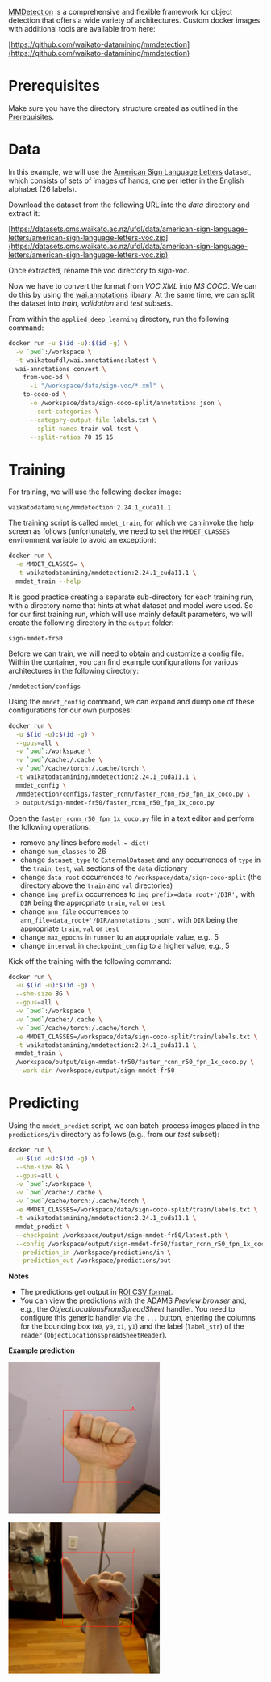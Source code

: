 [MMDetection](https://github.com/open-mmlab/mmdetection) is a comprehensive and flexible
framework for object detection that offers a wide variety of architectures. Custom docker
images with additional tools are available from here:

[https://github.com/waikato-datamining/mmdetection](https://github.com/waikato-datamining/mmdetection)


# Prerequisites
Make sure you have the directory structure created as outlined in the [Prerequisites](../prerequisites.md).


# Data

In this example, we will use the [American Sign Language Letters](https://datasets.cms.waikato.ac.nz/ufdl/american-sign-language-letters/)
dataset, which consists of sets of images of hands, one per letter in the English alphabet (26 labels).

Download the dataset from the following URL into the *data* directory and extract it:

[https://datasets.cms.waikato.ac.nz/ufdl/data/american-sign-language-letters/american-sign-language-letters-voc.zip](https://datasets.cms.waikato.ac.nz/ufdl/data/american-sign-language-letters/american-sign-language-letters-voc.zip)

Once extracted, rename the *voc* directory to *sign-voc*.

Now we have to convert the format from *VOC XML* into *MS COCO*. We can do this by using the 
[wai.annotations](https://github.com/waikato-ufdl/wai-annotations) library. 
At the same time, we can split the dataset into *train*, *validation* and *test* subsets.

From within the `applied_deep_learning` directory, run the following command:

```bash
docker run -u $(id -u):$(id -g) \
  -v `pwd`:/workspace \
  -t waikatoufdl/wai.annotations:latest \
  wai-annotations convert \
    from-voc-od \
      -i "/workspace/data/sign-voc/*.xml" \
    to-coco-od \
      -o /workspace/data/sign-coco-split/annotations.json \
      --sort-categories \
      --category-output-file labels.txt \
      --split-names train val test \
      --split-ratios 70 15 15
```


# Training

For training, we will use the following docker image:

```
waikatodatamining/mmdetection:2.24.1_cuda11.1
```

The training script is called `mmdet_train`, for which we can invoke the help screen as follows
(unfortunately, we need to set the `MMDET_CLASSES` environment variable to avoid an exception):

```bash
docker run \
  -e MMDET_CLASSES= \
  -t waikatodatamining/mmdetection:2.24.1_cuda11.1 \
  mmdet_train --help 
```

It is good practice creating a separate sub-directory for each training run, with a directory name that hints at
what dataset and model were used. So for our first training run, which will use mainly default parameters, we will 
create the following directory in the `output` folder:

```
sign-mmdet-fr50
```

Before we can train, we will need to obtain and customize a config file. Within the container,
you can find example configurations for various architectures in the following directory:

```
/mmdetection/configs
```

Using the `mmdet_config` command, we can expand and dump one of these configurations for our
own purposes:

```bash
docker run \
  -u $(id -u):$(id -g) \
  --gpus=all \
  -v `pwd`:/workspace \
  -v `pwd`/cache:/.cache \
  -v `pwd`/cache/torch:/.cache/torch \
  -t waikatodatamining/mmdetection:2.24.1_cuda11.1 \
  mmdet_config \
  /mmdetection/configs/faster_rcnn/faster_rcnn_r50_fpn_1x_coco.py \
  > output/sign-mmdet-fr50/faster_rcnn_r50_fpn_1x_coco.py
```

Open the `faster_rcnn_r50_fpn_1x_coco.py` file in a text editor and perform the following operations:

* remove any lines before `model = dict(`
* change `num_classes` to 26
* change `dataset_type` to `ExternalDataset` and any occurrences of `type` in the `train`, `test`, `val` sections of the `data` dictionary
* change `data_root` occurrences to `/workspace/data/sign-coco-split` (the directory above the `train` and `val` directories)
* change `img_prefix` occurrences to `img_prefix=data_root+'/DIR',` with `DIR` being the appropriate `train`, `val` or `test`
* change `ann_file` occurrences to `ann_file=data_root+'/DIR/annotations.json',` with `DIR` being the appropriate `train`, `val` or `test`
* change `max_epochs` in `runner` to an appropriate value, e.g., 5
* change `interval` in `checkpoint_config` to a higher value, e.g., 5


Kick off the training with the following command:

```bash
docker run \
  -u $(id -u):$(id -g) \
  --shm-size 8G \
  --gpus=all \
  -v `pwd`:/workspace \
  -v `pwd`/cache:/.cache \
  -v `pwd`/cache/torch:/.cache/torch \
  -e MMDET_CLASSES=/workspace/data/sign-coco-split/train/labels.txt \
  -t waikatodatamining/mmdetection:2.24.1_cuda11.1 \
  mmdet_train \
  /workspace/output/sign-mmdet-fr50/faster_rcnn_r50_fpn_1x_coco.py \
  --work-dir /workspace/output/sign-mmdet-fr50
```


# Predicting

Using the `mmdet_predict` script, we can batch-process images placed in the `predictions/in` directory
as follows (e.g., from our *test* subset): 

```bash
docker run \
  -u $(id -u):$(id -g) \
  --shm-size 8G \
  --gpus=all \
  -v `pwd`:/workspace \
  -v `pwd`/cache:/.cache \
  -v `pwd`/cache/torch:/.cache/torch \
  -e MMDET_CLASSES=/workspace/data/sign-coco-split/train/labels.txt \
  -t waikatodatamining/mmdetection:2.24.1_cuda11.1 \
  mmdet_predict \
  --checkpoint /workspace/output/sign-mmdet-fr50/latest.pth \
  --config /workspace/output/sign-mmdet-fr50/faster_rcnn_r50_fpn_1x_coco.py \
  --prediction_in /workspace/predictions/in \
  --prediction_out /workspace/predictions/out
```

**Notes** 

* The predictions get output in [ROI CSV format](https://github.com/waikato-ufdl/wai-annotations-roi).
* You can view the predictions with the ADAMS *Preview browser* and, e.g., the *ObjectLocationsFromSpreadSheet*
  handler. You need to configure this generic handler via the `...` button, entering the columns 
  for the bounding box (`x0`, `y0`, `x1`, `y1`) and the label (`label_str`) of the 
  `reader` (`ObjectLocationsSpreadSheetReader`).

**Example prediction**

![Screenshot](img/mmdet-A2_jpg.rf.e4d1f7a2679ab0140ad27a794db563c9-overlay.png) 

![Screenshot](img/mmdet-I0_jpg.rf.9dc9f090b7475a65889b24265858d240-overlay.png)
